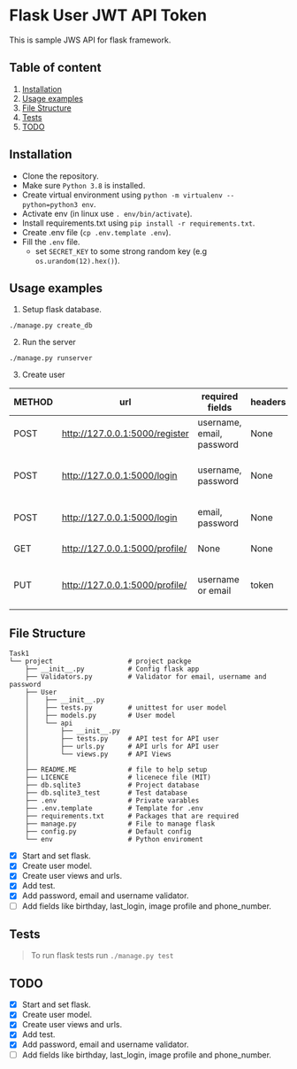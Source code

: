 # Flask User JWT API Token

This is sample JWS API for flask framework.

## Table of content

1. [Installation](#installation)
2. [Usage examples](#usage-examples)
3. [File Structure](#file-structure)
4. [Tests](#tests)
5. [TODO](#todo)

<a name="installation"></a>

## Installation

- Clone the repository.
- Make sure `Python 3.8` is installed.
- Create virtual environment using `python -m virtualenv --python=python3 env`.
- Activate env (in linux use `. env/bin/activate`).
- Install requirements.txt using `pip install -r requirements.txt`.
- Create .env file (`cp .env.template .env`).
- Fill the `.env` file.
    - set `SECRET_KEY` to some strong random key (e.g `os.urandom(12).hex()`).

<a name="usage-examples"></a>

## Usage examples

1. Setup flask database.

`./manage.py create_db`

2. Run the server

`./manage.py runserver`

3. Create user

|METHOD|             url                 | required fields|headers|description|
  |------|---------------------------------|----------------| --- |---| 
| POST | http://127.0.0.1:5000/register  | username, email, password| None|Create user| 
| POST | http://127.0.0.1:5000/login     | username, password| None |Login via username and password|
| POST | http://127.0.0.1:5000/login     | email, password| None| Login via email and password|
| GET  | http://127.0.0.1:5000/profile/<user-id> | None | None| Get user info |
| PUT  | http://127.0.0.1:5000/profile/ | username or email | token|Edit my profile (auth token required) |

<a name="file-sturcture"></a>

## File Structure

```
Task1
└── project                   # project packge
    ├── __init__.py           # Config flask app 
    ├── Validators.py         # Validator for email, username and password
    ├── User
    │    ├── __init__.py
    │    ├── tests.py         # unittest for user model
    │    ├── models.py        # User model
    │    └── api
    │        ├── __init__.py  
    │        ├── tests.py     # API test for API user
    │        ├── urls.py      # API urls for API user
    │        └── views.py     # API Views
    │
    ├── README.ME             # file to help setup
    ├── LICENCE               # licenece file (MIT)
    ├── db.sqlite3            # Project database
    ├── db.sqlite3_test       # Test database
    ├── .env                  # Private varables 
    ├── .env.template         # Template for .env
    ├── requirements.txt      # Packages that are required
    ├── manage.py             # File to manage flask
    ├── config.py             # Default config 
    └── env                   # Python enviroment
```

- [X] Start and set flask.
- [X] Create user model.
- [X] Create user views and urls.
- [X] Add test.
- [X] Add password, email and username validator.
- [ ] Add fields like birthday, last_login, image profile and phone_number.

<a name="tests"></a>

## Tests

> To run flask tests run `./manage.py test`

<a name="todo"></a>

## TODO

- [X] Start and set flask.
- [X] Create user model.
- [X] Create user views and urls.
- [X] Add test.
- [X] Add password, email and username validator.
- [ ] Add fields like birthday, last_login, image profile and phone_number.
